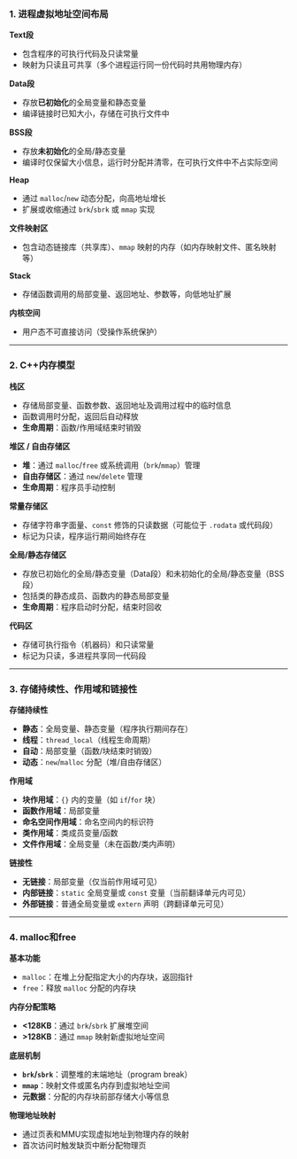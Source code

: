 ### 1. 进程虚拟地址空间布局  
**Text段**
  - 包含程序的可执行代码及只读常量
  - 映射为只读且可共享（多个进程运行同一份代码时共用物理内存）

**Data段**
  - 存放**已初始化**的全局变量和静态变量
  - 编译链接时已知大小，存储在可执行文件中  

**BSS段**
  - 存放**未初始化**的全局/静态变量 
  - 编译时仅保留大小信息，运行时分配并清零，在可执行文件中不占实际空间

**Heap**  
  - 通过 `malloc`/`new` 动态分配，向高地址增长 
  - 扩展或收缩通过 `brk`/`sbrk` 或 `mmap` 实现 

**文件映射区** 
  - 包含动态链接库（共享库）、`mmap` 映射的内存（如内存映射文件、匿名映射等）

**Stack**
  - 存储函数调用的局部变量、返回地址、参数等，向低地址扩展  

**内核空间**  
  - 用户态不可直接访问（受操作系统保护） 

---

### 2. C++内存模型  
**栈区**
  - 存储局部变量、函数参数、返回地址及调用过程中的临时信息  
  - 函数调用时分配，返回后自动释放
  - **生命周期**：函数/作用域结束时销毁

**堆区 / 自由存储区** 
  - **堆**：通过 `malloc`/`free` 或系统调用（`brk`/`mmap`）管理
  - **自由存储区**：通过 `new`/`delete` 管理 
  - **生命周期**：程序员手动控制

**常量存储区** 
  - 存储字符串字面量、`const` 修饰的只读数据（可能位于 `.rodata` 或代码段）  
  - 标记为只读，程序运行期间始终存在

**全局/静态存储区**  
  - 存放已初始化的全局/静态变量（Data段）和未初始化的全局/静态变量（BSS段）
  - 包括类的静态成员、函数内的静态局部变量
  - **生命周期**：程序启动时分配，结束时回收

**代码区**  
  - 存储可执行指令（机器码）和只读常量 
  - 标记为只读，多进程共享同一代码段
---

### 3. 存储持续性、作用域和链接性  
**存储持续性**  
  - **静态**：全局变量、静态变量（程序执行期间存在） 
  - **线程**：`thread_local`（线程生命周期）
  - **自动**：局部变量（函数/块结束时销毁）
  - **动态**：`new`/`malloc` 分配（堆/自由存储区）  

**作用域**  
  - **块作用域**：`{}` 内的变量（如 `if`/`for` 块）
  - **函数作用域**：局部变量
  - **命名空间作用域**：命名空间内的标识符 
  - **类作用域**：类成员变量/函数
  - **文件作用域**：全局变量（未在函数/类内声明） 

**链接性**  
  - **无链接**：局部变量（仅当前作用域可见）
  - **内部链接**：`static` 全局变量或 `const` 变量（当前翻译单元内可见）
  - **外部链接**：普通全局变量或 `extern` 声明（跨翻译单元可见）

---

### 4. malloc和free  
**基本功能**  
  - `malloc`：在堆上分配指定大小的内存块，返回指针
  - `free`：释放 `malloc` 分配的内存块

**内存分配策略**  
  - **<128KB**：通过 `brk`/`sbrk` 扩展堆空间 
  - **>128KB**：通过 `mmap` 映射新虚拟地址空间 

**底层机制** 
  - **`brk`/`sbrk`**：调整堆的末端地址（program break）
  - **`mmap`**：映射文件或匿名内存到虚拟地址空间
  - **元数据**：分配的内存块前部存储大小等信息

**物理地址映射** 
  - 通过页表和MMU实现虚拟地址到物理内存的映射
  - 首次访问时触发缺页中断分配物理页
